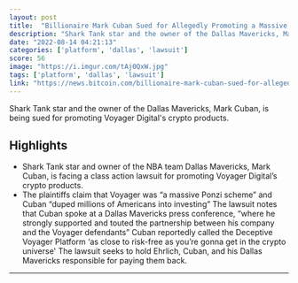 ```yaml
---
layout: post
title:  "Billionaire Mark Cuban Sued for Allegedly Promoting a Massive Crypto 'Ponzi Scheme' – Featured Bitcoin News"
description: "Shark Tank star and the owner of the Dallas Mavericks, Mark Cuban, is being sued for promoting Voyager Digital's crypto products."
date: "2022-08-14 04:21:13"
categories: ['platform', 'dallas', 'lawsuit']
score: 56
image: "https://i.imgur.com/tAj0QxW.jpg"
tags: ['platform', 'dallas', 'lawsuit']
link: "https://news.bitcoin.com/billionaire-mark-cuban-sued-for-allegedly-promoting-a-massive-crypto-ponzi-scheme/"
---
```


Shark Tank star and the owner of the Dallas Mavericks, Mark Cuban, is being sued for promoting Voyager Digital's crypto products.

## Highlights

- Shark Tank star and owner of the NBA team Dallas Mavericks, Mark Cuban, is facing a class action lawsuit for promoting Voyager Digital’s crypto products.
- The plaintiffs claim that Voyager was “a massive Ponzi scheme” and Cuban “duped millions of Americans into investing” The lawsuit notes that Cuban spoke at a Dallas Mavericks press conference, “where he strongly supported and touted the partnership between his company and the Voyager defendants” Cuban reportedly called the Deceptive Voyager Platform ‘as close to risk-free as you’re gonna get in the crypto universe' The lawsuit seeks to hold Ehrlich, Cuban, and his Dallas Mavericks responsible for paying them back.

---
